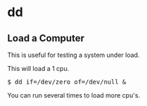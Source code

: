 # dd

## Load a Computer

This is useful for testing a system under load.

This will load a 1 cpu.
<pre>
$ dd if=/dev/zero of=/dev/null &
</pre>

You can run several times to load more cpu's.
